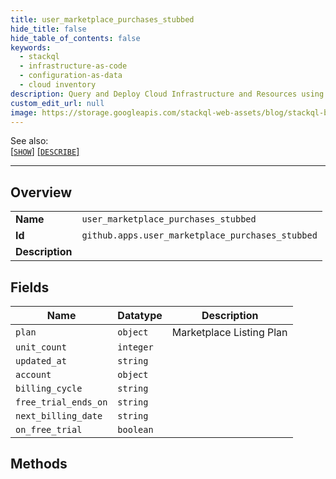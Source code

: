 ```yaml
---
title: user_marketplace_purchases_stubbed
hide_title: false
hide_table_of_contents: false
keywords:
  - stackql
  - infrastructure-as-code
  - configuration-as-data
  - cloud inventory
description: Query and Deploy Cloud Infrastructure and Resources using SQL
custom_edit_url: null
image: https://storage.googleapis.com/stackql-web-assets/blog/stackql-blog-post-featured-image.png
---
```

  
    
See also:   
[[` SHOW `]](/docs/language-spec/show) [[` DESCRIBE `]](/docs/language-spec/describe)  
* * * 
## Overview
<table><tbody>
<tr><td><b>Name</b></td><td><code>user_marketplace_purchases_stubbed</code></td></tr>
<tr><td><b>Id</b></td><td><code>github.apps.user_marketplace_purchases_stubbed</code></td></tr>
<tr><td><b>Description</b></td><td></td></tr>
</tbody></table>

## Fields
| Name | Datatype | Description |
| ---- | -------- | ----------- |
| `plan` | `object` | Marketplace Listing Plan |
| `unit_count` | `integer` |  |
| `updated_at` | `string` |  |
| `account` | `object` |  |
| `billing_cycle` | `string` |  |
| `free_trial_ends_on` | `string` |  |
| `next_billing_date` | `string` |  |
| `on_free_trial` | `boolean` |  |
## Methods
